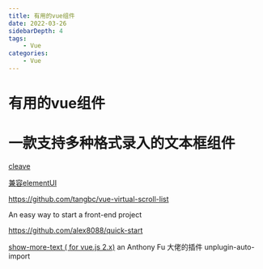 ```yaml
---
title: 有用的vue组件
date: 2022-03-26
sidebarDepth: 4
tags:
    - Vue
categories:
    - Vue
---
```


# 有用的vue组件

# 一款支持多种格式录入的文本框组件

[cleave](github.com/nosir/cleave.js)

[兼容elementUI](https://github.com/sunzsh/vue-el-demo)

https://github.com/tangbc/vue-virtual-scroll-list

An easy way to start a front-end project

https://github.com/alex8088/quick-start

[show-more-text ( for vue.js 2.x)](https://github.com/limlt/vue-show-more-text)
an
Anthony Fu 大佬的插件
unplugin-auto-import
